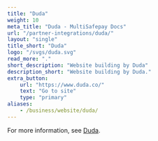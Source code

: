 ```yaml
---
title: "Duda"
weight: 10
meta_title: "Duda - MultiSafepay Docs"
url: "/partner-integrations/duda/"
layout: "single"
title_short: "Duda"
logo: "/svgs/duda.svg"
read_more: "."
short_description: "Website building by Duda"
description_short: "Website building by Duda."
extra_button:
    url: "https://www.duda.co/" 
    text: "Go to site" 
    type: "primary"
aliases:
    - /business/website/duda/
---
```


For more information, see [Duda](https://www.duda.co/).